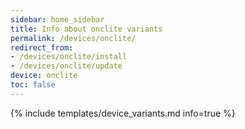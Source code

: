 ```yaml
---
sidebar: home_sidebar
title: Info about onclite variants
permalink: /devices/onclite/
redirect_from:
- /devices/onclite/install
- /devices/onclite/update
device: onclite
toc: false
---
```

{% include templates/device_variants.md info=true %}
